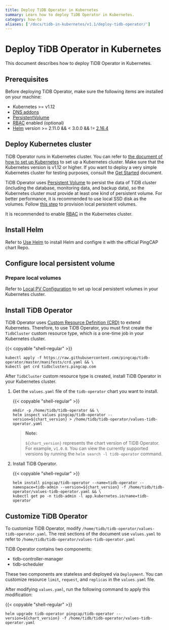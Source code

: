 ```yaml
---
title: Deploy TiDB Operator in Kubernetes
summary: Learn how to deploy TiDB Operator in Kubernetes.
category: how-to
aliases: ['/docs/tidb-in-kubernetes/v1.1/deploy-tidb-operator/']
---
```


# Deploy TiDB Operator in Kubernetes

This document describes how to deploy TiDB Operator in Kubernetes.

## Prerequisites

Before deploying TiDB Operator, make sure the following items are installed on your machine:

* Kubernetes >= v1.12
* [DNS addons](https://kubernetes.io/docs/tasks/access-application-cluster/configure-dns-cluster/)
* [PersistentVolume](https://kubernetes.io/docs/concepts/storage/persistent-volumes/)
* [RBAC](https://kubernetes.io/docs/admin/authorization/rbac) enabled (optional)
* [Helm](https://helm.sh) version >= 2.11.0 && < 3.0.0 && != [2.16.4](https://github.com/helm/helm/issues/7797)

## Deploy Kubernetes cluster

TiDB Operator runs in Kubernetes cluster. You can refer to [the document of how to set up Kubernetes](https://kubernetes.io/docs/setup/) to set up a Kubernetes cluster. Make sure that the Kubernetes version is v1.12 or higher. If you want to deploy a very simple Kubernetes cluster for testing purposes, consult the [Get Started](get-started.md) document.

TiDB Operator uses [Persistent Volume](https://kubernetes.io/docs/concepts/storage/persistent-volumes/) to persist the data of TiDB cluster (including the database, monitoring data, and backup data), so the Kubernetes cluster must provide at least one kind of persistent volume. For better performance, it is recommended to use local SSD disk as the volumes. Follow [this step](#configure-local-persistent-volume) to provision local persistent volumes.

It is recommended to enable [RBAC](https://kubernetes.io/docs/admin/authorization/rbac) in the Kubernetes cluster.

## Install Helm

Refer to [Use Helm](tidb-toolkit.md#use-helm) to install Helm and configre it with the official PingCAP chart Repo.

## Configure local persistent volume

### Prepare local volumes

Refer to [Local PV Configuration](configure-storage-class.md) to set up local persistent volumes in your Kubernetes cluster.

## Install TiDB Operator

TiDB Operator uses [Custom Resource Definition (CRD)](https://kubernetes.io/docs/concepts/extend-kubernetes/api-extension/custom-resources/#customresourcedefinitions) to extend Kubernetes. Therefore, to use TiDB Operator, you must first create the `TidbCluster` custom resource type, which is a one-time job in your Kubernetes cluster.

{{< copyable "shell-regular" >}}

```shell
kubectl apply -f https://raw.githubusercontent.com/pingcap/tidb-operator/master/manifests/crd.yaml && \
kubectl get crd tidbclusters.pingcap.com
```

After `TidbCluster` custom resource type is created, install TiDB Operator in your Kubernetes cluster.

1. Get the `values.yaml` file of the `tidb-operator` chart you want to install.

    {{< copyable "shell-regular" >}}

    ```shell
    mkdir -p /home/tidb/tidb-operator && \
    helm inspect values pingcap/tidb-operator --version=${chart_version} > /home/tidb/tidb-operator/values-tidb-operator.yaml
    ```

    > **Note:**
    >
    > `${chart_version}` represents the chart version of TiDB Operator. For example, `v1.0.0`. You can view the currently supported versions by running the `helm search -l tidb-operator` command.

2. Install TiDB Operator.

    {{< copyable "shell-regular" >}}

    ```shell
    helm install pingcap/tidb-operator --name=tidb-operator --namespace=tidb-admin --version=${chart_version} -f /home/tidb/tidb-operator/values-tidb-operator.yaml && \
    kubectl get po -n tidb-admin -l app.kubernetes.io/name=tidb-operator
    ```

## Customize TiDB Operator

To customize TiDB Operator, modify `/home/tidb/tidb-operator/values-tidb-operator.yaml`. The rest sections of the document use `values.yaml` to refer to `/home/tidb/tidb-operator/values-tidb-operator.yaml`

TiDB Operator contains two components:

* tidb-controller-manager
* tidb-scheduler

These two components are stateless and deployed via `Deployment`. You can customize resource `limit`, `request`, and `replicas` in the `values.yaml` file.

After modifying `values.yaml`, run the following command to apply this modification:

{{< copyable "shell-regular" >}}

```shell
helm upgrade tidb-operator pingcap/tidb-operator --version=${chart_version} -f /home/tidb/tidb-operator/values-tidb-operator.yaml
```
